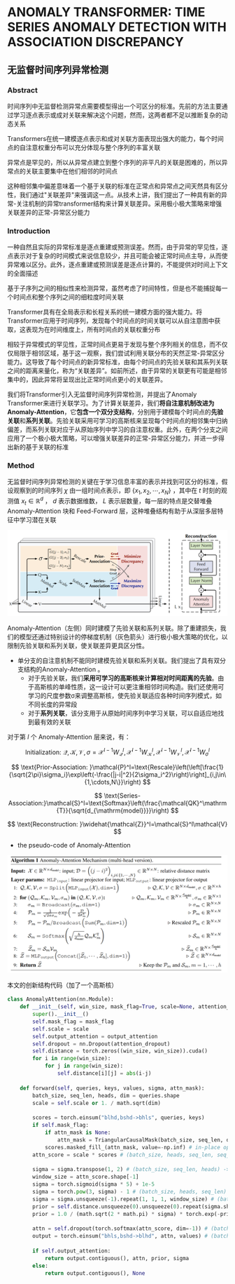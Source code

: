 # ANOMALY TRANSFORMER: TIME SERIES ANOMALY DETECTION WITH ASSOCIATION DISCREPANCY

## 无监督时间序列异常检测

### Abstract

时间序列中无监督检测异常点需要模型得出一个可区分的标准。先前的方法主要通过学习逐点表示或成对关联来解决这个问题，然而，这两者都不足以推断复杂的动态关系

Transformers在统一建模逐点表示和成对关联方面表现出强大的能力，每个时间点的自注意权重分布可以充分体现与整个序列的丰富关联

异常点是罕见的，所以从异常点建立到整个序列的非平凡的关联是困难的，所以异常点的关联主要集中在他们相邻的时间点

这种相邻集中偏差意味着一个基于关联的标准在正常点和异常点之间天然具有区分性，我们通过"关联差异"来强调这一点。从技术上讲，我们提出了一种具有新的异常-关注机制的异常transformer结构来计算关联差异。采用极小极大策略来增强关联差异的正常-异常区分能力

### Introduction

一种自然且实际的异常标准是逐点重建或预测误差。然而，由于异常的罕见性，逐点表示对于复杂的时间模式来说信息较少，并且可能会被正常时间点主导，从而使异常难以区分。此外，逐点重建或预测误差是逐点计算的，不能提供对时间上下文的全面描述

基于子序列之间的相似性来检测异常，虽然考虑了时间特性，但是也不能捕捉每一个时间点和整个序列之间的细粒度时间关联

Transformer具有在全局表示和长程关系的统一建模方面的强大能力。将Transformer应用于时间序列，发现每个时间点的时间关联可以从自注意图中获取，这表现为在时间维度上，所有时间点的关联权重分布

相较于异常模式的罕见性，正常时间点更易于发现与整个序列相关的信息，而不仅仅局限于相邻区域，基于这一观察，我们尝试利用关联分布的天然正常-异常区分能力。这导致了每个时间点的新异常标准，由每个时间点的先验关联和其系列关联之间的距离来量化，称为“关联差异”。如前所述，由于异常的关联更有可能是相邻集中的，因此异常将呈现出比正常时间点更小的关联差异。

我们将Transformer引入无监督时间序列异常检测，并提出了Anomaly Transformer来进行关联学习。为了计算关联差异，我们**将自注意机制改进为Anomaly-Attention**，它**包含一个双分支结构**，分别用于建模每个时间点的**先验关联**和**系列关联**。先验关联采用可学习的高斯核来呈现每个时间点的相邻集中归纳偏差，而系列关联对应于从原始序列中学习的自注意权重。此外，在两个分支之间应用了一个极小极大策略，可以增强关联差异的正常-异常区分能力，并进一步得出新的基于关联的标准

### Method

无监督时间序列异常检测的关键在于学习信息丰富的表示并找到可区分的标准，假设观察到的时间序列 $\chi$  由一组时间点表示，即 $\{x_1,x_2,\cdots,x_N\}$ ，其中在 $t$ 时刻的观测值 $x_t\in\mathbb{R}^d$ ， $d$ 表示数据维数，  $L$ 表示层数量，每一层的特点是交替堆叠 Anomaly-Attention 块和 Feed-Forward 层，这种堆叠结构有助于从深层多层特征中学习潜在关联

![image-20231021173816052](../../images/image-20231021173816052.png)

Anomaly-Attention（左侧）同时建模了先验关联和系列关联。除了重建损失，我们的模型还通过特别设计的停梯度机制（灰色箭头）进行极小极大策略的优化，以限制先验关联和系列关联，使关联差异更具区分性。

- 单分支的自注意机制不能同时建模先验关联和系列关联。我们提出了具有双分支结构的Anomaly-Attention 。
  - 对于先验关联，我们**采用可学习的高斯核来计算相对时间距离的先验**。由于高斯核的单峰性质，这一设计可以更注重相邻时间构造。我们还使用可学习的尺度参数σ来调整高斯核，使先验关联适应各种时间序列模式，如不同长度的异常段
  - 对于**系列关联**，该分支用于从原始时间序列中学习关联，可以自适应地找到最有效的关联

对于第 $l$ 个 Anomaly-Attention 层来说，有：


$$
\text{Initialization: }\mathcal{Q},\mathcal{K},\mathcal{V},\sigma=\mathcal{X}^{l-1}W_{\mathcal{Q}}^{l},\mathcal{X}^{l-1}W_{\mathcal{K}}^{l},\mathcal{X}^{l-1}W_{\mathcal{V}}^{l},\mathcal{X}^{l-1}W_{\sigma}^{l}
$$

$$
\text{Prior-Association: }\mathcal{P}^l=\text{Rescale}\left(\left[\frac{1}{\sqrt{2\pi}\sigma_i}\exp\left(-\frac{|j-i|^2}{2\sigma_i^2}\right)\right]_{i,j\in\{1,\cdots,N\}}\right)
$$

$$
\text{Series-Association:}\mathcal{S}^l=\text{Softmax}\left(\frac{\mathcal{QK}^\mathrm{T}}{\sqrt{d_{\mathrm{model}}}}\right)
$$

$$
\text{Reconstruction: }\widehat{\mathcal{Z}}^l=\mathcal{S}^l\mathcal{V}
$$

- the pseudo-code of Anomaly-Attention

![image-20231021180150242](../../images/image-20231021180150242.png)

本文的创新结构代码（加了一个高斯核）

```python
class AnomalyAttention(nn.Module):
    def __init__(self, win_size, mask_flag=True, scale=None, attention_dropout=0.0, output_attention=False):
        super().__init__()
        self.mask_flag = mask_flag
        self.scale = scale
        self.output_attention = output_attention
        self.dropout = nn.Dropout(attention_dropout)
        self.distance = torch.zeros((win_size, win_size)).cuda()
        for i in range(win_size):
            for j in range(win_size):
                self.distance[i][j] = abs(i-j)

    def forward(self, queries, keys, values, sigma, attn_mask):
        batch_size, seq_len, heads, dim = queries.shape
        scale = self.scale or 1. / math.sqrt(dim)

        scores = torch.einsum("blhd,bshd->bhls", queries, keys)
        if self.mask_flag:
            if attn_mask is None:
                attn_mask = TriangularCausalMask(batch_size, seq_len, device=queries.device)
            scores.masked_fill_(attn_mask, value=-np.inf) # in-place operation
        attn_score = scale * scores # (batch_size, heads, seq_len, seq_len)

        sigma = sigma.transpose(1, 2) # (batch_size, seq_len, heads) -> (batch_size, heads, seq_len)
        window_size = attn_score.shape[-1]
        sigma = torch.sigmoid(sigma * 5) + 1e-5
        sigma = torch.pow(3, sigma) - 1 # (batch_size, heads, seq_len)
        sigma = sigma.unsqueeze(-1).repeat(1, 1, 1, window_size) # (batch_size, heads, seq_len, seq_len), 前三个维度不变，只在最后一个维度上重复seq_len次
        prior = self.distance.unsqueeze(0).unsqueeze(0).repeat(sigma.shape[0], sigma.shape[1], 1, 1).cuda() # (batch_size, heads, seq_len, seq_len)
        prior = 1.0 / (math.sqrt(2 * math.pi) * sigma) * torch.exp(-prior ** 2 / 2 / (sigma ** 2))

        attn = self.dropout(torch.softmax(attn_score, dim=-1)) # (batch_size, heads, seq_len, seq_len)
        output = torch.einsum("bhls,bshd->blhd", attn, values) # (batch_size,, seq_len, heads, dim)

        if self.output_attention:
            return output.contiguous(), attn, prior, sigma
        else:
            return output.contiguous(), None
```

